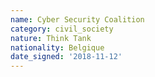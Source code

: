 ```yaml
---
name: Cyber Security Coalition 
category: civil_society
nature: Think Tank
nationality: Belgique
date_signed: '2018-11-12'
---
```

    